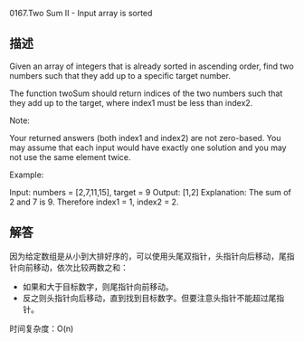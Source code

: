 0167.Two Sum II - Input array is sorted

##  描述
Given an array of integers that is already sorted in ascending order, find two numbers such that they add up to a specific target number.

The function twoSum should return indices of the two numbers such that they add up to the target, where index1 must be less than index2.

Note:

Your returned answers (both index1 and index2) are not zero-based.
You may assume that each input would have exactly one solution and you may not use the same element twice.

Example:

Input: numbers = [2,7,11,15], target = 9
Output: [1,2]
Explanation: The sum of 2 and 7 is 9. Therefore index1 = 1, index2 = 2.

## 解答

因为给定数组是从小到大排好序的，可以使用头尾双指针，头指针向后移动，尾指针向前移动，依次比较两数之和：
- 如果和大于目标数字，则尾指针向前移动。
- 反之则头指针向后移动，直到找到目标数字。但要注意头指针不能超过尾指针。

时间复杂度：O(n)